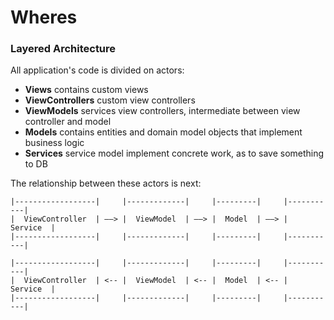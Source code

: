 # Wheres #

### Layered Architecture ###

All application's code is divided on actors:

* **Views** contains custom views
* **ViewControllers** custom view controllers
* **ViewModels** services view controllers, intermediate between view controller and model
* **Models** contains entities and domain model objects that implement business logic
* **Services** service model implement concrete work, as to save something to DB

The relationship between these actors is next:
```
|------------------|     |-------------|     |---------|     |-----------|
|  ViewController  | ––> |  ViewModel  | ––> |  Model  | ––> |  Service  |
|------------------|     |-------------|     |---------|     |-----------|
```

```
|------------------|     |-------------|     |---------|     |-----------|
|  ViewController  | <-- |  ViewModel  | <-- |  Model  | <-- |  Service  |
|------------------|     |-------------|     |---------|     |-----------|
```